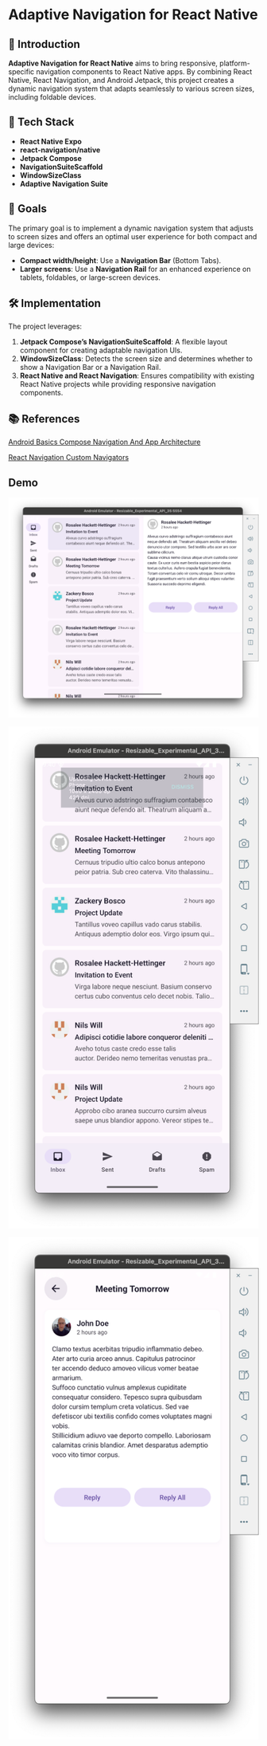 # Adaptive Navigation for React Native

## 🚀 Introduction

**Adaptive Navigation for React Native** aims to bring responsive, platform-specific navigation components to React Native apps. By combining React Native, React Navigation, and Android Jetpack, this project creates a dynamic navigation system that adapts seamlessly to various screen sizes, including foldable devices.

## 🔧 Tech Stack

- **React Native Expo**
- **react-navigation/native**
- **Jetpack Compose**
- **NavigationSuiteScaffold**
- **WindowSizeClass**
- **Adaptive Navigation Suite**

## 🎯 Goals

The primary goal is to implement a dynamic navigation system that adjusts to screen sizes and offers an optimal user experience for both compact and large devices:

- **Compact width/height**: Use a **Navigation Bar** (Bottom Tabs).
- **Larger screens**: Use a **Navigation Rail** for an enhanced experience on tablets, foldables, or large-screen devices.

## 🛠️ Implementation

The project leverages:

1. **Jetpack Compose’s NavigationSuiteScaffold**: A flexible layout component for creating adaptable navigation UIs.
2. **WindowSizeClass**: Detects the screen size and determines whether to show a Navigation Bar or a Navigation Rail.
3. **React Native and React Navigation**: Ensures compatibility with existing React Native projects while providing responsive navigation components.


## 📚 References

[Android Basics Compose Navigation And App Architecture](https://developer.android.com/courses/android-basics-compose/unit-4)

[React Navigation Custom Navigators](https://reactnavigation.org/docs/custom-navigators)

## Demo

![Flod Screen Open](demo/1.png)

![Home](demo/2.png)

![Mail](demo/3.png)